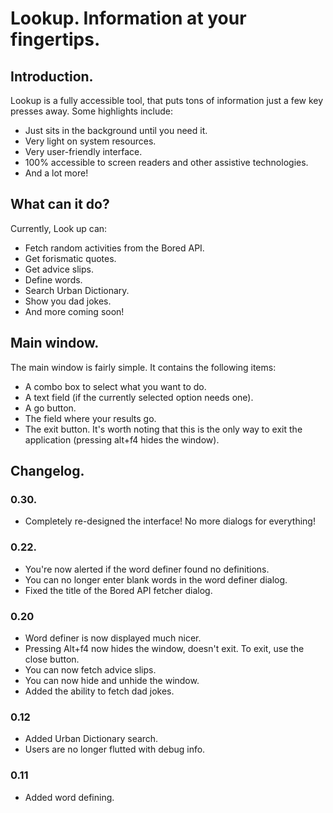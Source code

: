 # Lookup. Information at your fingertips.

## Introduction.

Lookup is a fully accessible tool, that puts tons of information just a few key presses away. Some highlights include:

* Just sits in the background until you need it.
* Very light on system resources.
* Very user-friendly interface.
* 100% accessible to screen readers and other assistive technologies.
* And a lot more!

## What can it do?

Currently, Look up can:

* Fetch random activities from the Bored API.
* Get forismatic quotes.
* Get advice slips.
* Define words.
* Search Urban Dictionary.
* Show you dad jokes.
* And more coming soon!

## Main window.

The main window is fairly simple. It contains the following items:

* A combo box to select what you want to do.
* A text field (if the currently selected option needs one).
* A go button.
* The field where your results go.
* The exit button. It's worth noting that this is the only way to exit the application (pressing alt+f4 hides the window).

## Changelog.

### 0.30.

* Completely re-designed the interface! No more dialogs for everything!

### 0.22.

* You're now alerted if the word definer found no definitions.
* You can no longer enter blank words in the word definer dialog.
* Fixed the title of the Bored API fetcher dialog.

### 0.20

* Word definer is now displayed much nicer.
* Pressing Alt+f4 now hides the window, doesn't exit. To exit, use the close button.
* You can now fetch advice slips.
* You can now hide and unhide the window.
* Added the ability to fetch dad jokes.

### 0.12

* Added Urban Dictionary search.
* Users are no longer flutted with debug info.

### 0.11

* Added word defining.
